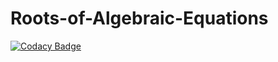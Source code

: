 # Roots-of-Algebraic-Equations

[![Codacy Badge](https://api.codacy.com/project/badge/Grade/783af206058840feb70437eed62d3775)](https://www.codacy.com/app/yeswell/Roots-of-Algebraic-Equations?utm_source=github.com&utm_medium=referral&utm_content=yeswell/Roots-of-Algebraic-Equations&utm_campaign=badger)

